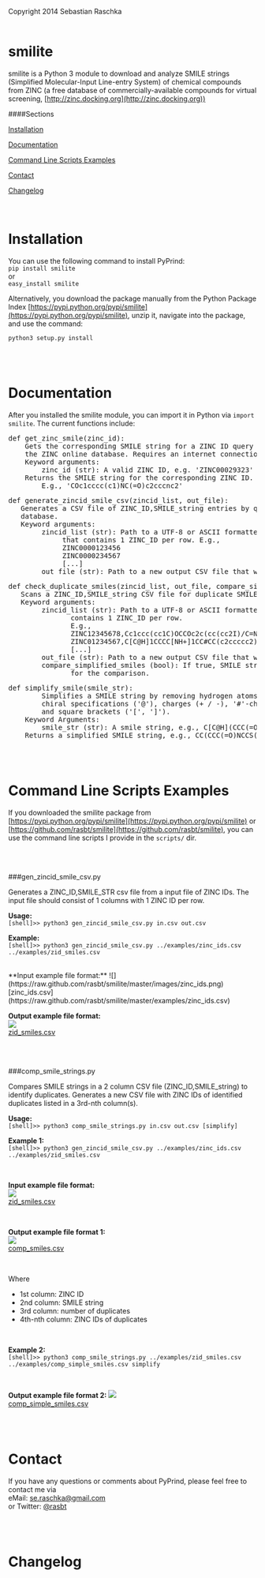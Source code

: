 Copyright 2014 Sebastian Raschka <br><br>

smilite
=======

smilite is a Python 3 module to download and analyze SMILE strings (Simplified Molecular-Input Line-entry System) of chemical compounds from ZINC (a free database of commercially-available compounds for virtual screening, [http://zinc.docking.org](http://zinc.docking.org))

####Sections
<p><a href="#installation">Installation</a><br>
<p><a href="#documentation">Documentation</a><br>
<p><a href="#examples">Command Line Scripts Examples</a><br>
<p><a href="#contact">Contact</a><br>
<p><a href="#changelog">Changelog</a><br>


<br>
<br>


<p><a name="installation"></a></p>

Installation
=============
You can use the following command to install PyPrind:  
`pip install smilite`  
 or    
`easy_install smilite`  

Alternatively, you download the package manually from the Python Package Index [https://pypi.python.org/pypi/smilite](https://pypi.python.org/pypi/smilite), unzip it, navigate into the package, and use the command:

`python3 setup.py install`  

<br>
<br>

<p><a name="documentation"></a></p>

Documentation
=============

After you installed the smilite module, you can import it in Python via `import smilite`. 
The current functions include:

<pre>def get_zinc_smile(zinc_id):
    Gets the corresponding SMILE string for a ZINC ID query from
    the ZINC online database. Requires an internet connection.
    Keyword arguments:
        zinc_id (str): A valid ZINC ID, e.g. 'ZINC00029323'
    Returns the SMILE string for the corresponding ZINC ID.
        E.g., 'COc1cccc(c1)NC(=O)c2cccnc2'</pre>
        
<pre>def generate_zincid_smile_csv(zincid_list, out_file):
   Generates a CSV file of ZINC_ID,SMILE_string entries by querying the ZINC online
   database.
   Keyword arguments:
        zincid_list (str): Path to a UTF-8 or ASCII formatted file 
             that contains 1 ZINC_ID per row. E.g., 
             ZINC0000123456
             ZINC0000234567
             [...]
        out_file (str): Path to a new output CSV file that will be written.</pre>

<pre>def check_duplicate_smiles(zincid_list, out_file, compare_simplified_smiles=False):
   Scans a ZINC_ID,SMILE_string CSV file for duplicate SMILE strings.
   Keyword arguments:
        zincid_list (str): Path to a UTF-8 or ASCII formatted file that 
               contains 1 ZINC_ID per row.
               E.g., 
               ZINC12345678,Cc1ccc(cc1C)OCCOc2c(cc(cc2I)/C=N/n3cnnc3)OC
               ZINC01234567,C[C@H]1CCCC[NH+]1CC#CC(c2ccccc2)(c3ccccc3)O
               [...]
        out_file (str): Path to a new output CSV file that will be written.
        compare_simplified_smiles (bool): If true, SMILE strings will be simplified
               for the comparison.</pre>
               
<pre>def simplify_smile(smile_str):
        Simplifies a SMILE string by removing hydrogen atoms (H), 
        chiral specifications ('@'), charges (+ / -), '#'-characters,
        and square brackets ('[', ']').
    Keyword Arguments:
        smile_str (str): A smile string, e.g., C[C@H](CCC(=O)NCCS(=O)(=O)[O-])
    Returns a simplified SMILE string, e.g., CC(CCC(=O)NCCS(=O)(=O)O)</pre>


<br>
<br>

<p><a name="examples"></a></p>

Command Line Scripts Examples
=============

If you downloaded the smilite package from [https://pypi.python.org/pypi/smilite](https://pypi.python.org/pypi/smilite) or [https://github.com/rasbt/smilite](https://github.com/rasbt/smilite), you can use the command line scripts I provide in the `scripts/` dir.


<br>
<br>

###gen_zincid_smile_csv.py

Generates a ZINC_ID,SMILE_STR csv file from a input file of
ZINC IDs. The input file should consist of 1 columns with 1 ZINC ID per row.

**Usage:**    
`[shell]>> python3 gen_zincid_smile_csv.py in.csv out.csv`

**Example:**    
`[shell]>> python3 gen_zincid_smile_csv.py ../examples/zinc_ids.csv ../examples/zid_smiles.csv`

<br>
**Input example file format:**   
![](https://raw.github.com/rasbt/smilite/master/images/zinc_ids.png)  
[zinc_ids.csv](https://raw.github.com/rasbt/smilite/master/examples/zinc_ids.csv)

<br>

**Output example file format:**   
![](https://raw.github.com/rasbt/smilite/master/images/zid_smiles.png)  
[zid_smiles.csv](https://raw.github.com/rasbt/smilite/master/examples/zid_smiles.csv)

<br>
<br>

###comp_smile_strings.py

Compares SMILE strings in a 2 column CSV file (ZINC_ID,SMILE_string) to identify duplicates. Generates a new CSV file with ZINC IDs of identified
duplicates listed in a 3rd-nth column(s).

**Usage:**  
`[shell]>> python3 comp_smile_strings.py in.csv out.csv [simplify]`

**Example 1:**  
`[shell]>> python3 gen_zincid_smile_csv.py ../examples/zinc_ids.csv ../examples/zid_smiles.csv`

<br>

**Input example file format:**   
![](https://raw.github.com/rasbt/smilite/master/images/zid_smiles.png)  
[zid_smiles.csv](https://raw.github.com/rasbt/smilite/master/examples/zid_smiles.csv)

<br>

**Output example file format 1:**    
![](https://raw.github.com/rasbt/smilite/master/images/comp_smiles.png)  
[comp_smiles.csv](https://raw.github.com/rasbt/smilite/master/examples/comp_smiles.csv)

<br>

Where  
- 1st column: ZINC ID  
- 2nd column: SMILE string  
- 3rd column: number of duplicates  
- 4th-nth column: ZINC IDs of duplicates  

<br>

**Example 2:**  
`[shell]>> python3 comp_smile_strings.py ../examples/zid_smiles.csv ../examples/comp_simple_smiles.csv simplify`  

<br>

**Output example file format 2:**
![](https://raw.github.com/rasbt/smilite/master/images/comp_simple_smiles.png)  
[comp_simple_smiles.csv](https://raw.github.com/rasbt/smilite/master/examples/comp_simple_smiles.csv)

<br>
<br>

<p><a name="contact"></a></p>

 Contact
=============

If you have any questions or comments about PyPrind, please feel free to contact me via  
eMail: [se.raschka@gmail.com](mailto:se.raschka@gmail.com)  
or Twitter: [@rasbt](https://twitter.com/rasbt)


<br>
<br>

<p><a name="changelog"></a></p>

Changelog
==========



